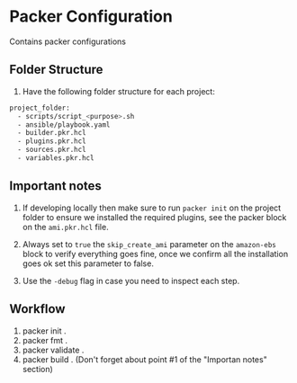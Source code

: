 # Packer Configuration

Contains packer configurations

## Folder Structure

1. Have the following folder structure for each project:

  ```bash
  project_folder:
    - scripts/script_<purpose>.sh
    - ansible/playbook.yaml
    - builder.pkr.hcl
    - plugins.pkr.hcl
    - sources.pkr.hcl
    - variables.pkr.hcl
  ```

## Important notes

1. If developing locally then make sure to run `packer init` on the project folder to ensure we installed the required plugins, see the packer block on the `ami.pkr.hcl` file.

1. Always set to `true` the `skip_create_ami` parameter on the `amazon-ebs` block to verify everything goes fine, once we confirm all the installation goes ok set this parameter to false.

1. Use the `-debug` flag in case you need to inspect each step.

## Workflow

1. packer init .
1. packer fmt .
1. packer validate .
1. packer build . (Don't forget about point #1 of the "Importan notes" section)
